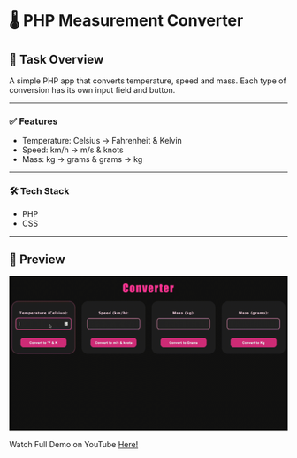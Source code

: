 # 🌡️ PHP Measurement Converter
## 📘 Task Overview
A simple PHP app that converts temperature, speed and mass. Each type of conversion has its own input field and button. 

_____
### ✅ Features
* Temperature: Celsius → Fahrenheit & Kelvin
* Speed: km/h → m/s & knots
* Mass: kg → grams & grams → kg

____

### 🛠️ Tech Stack
* PHP
* CSS


---

## 🚀 Preview

  <img 
    src="gifConverterPhp.gif" 
  />

Watch Full Demo on YouTube <a href="https://youtu.be/zJkc_XYV--E"> Here!
</a>
